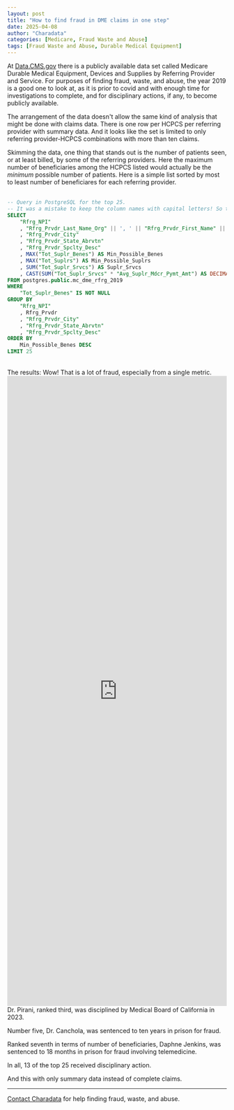 ```yaml
---
layout: post
title: "How to find fraud in DME claims in one step"
date: 2025-04-08
author: "Charadata"
categories: [Medicare, Fraud Waste and Abuse]
tags: [Fraud Waste and Abuse, Durable Medical Equipment]
---
```


At [Data.CMS.gov](https://data.cms.gov/) there is a publicly available data set called Medicare Durable Medical Equipment, Devices and Supplies by Referring Provider and Service. For purposes of finding fraud, waste, and abuse, the year 2019 is a good one to look at, as it is prior to covid and with enough time for investigations to complete, and for disciplinary actions, if any, to become publicly available.

The arrangement of the data doesn't allow the same kind of analysis that might be done with claims data. There is one row per HCPCS per referring provider with summary data. And it looks like the set is limited to only referring provider-HCPCS combinations with more than ten claims.

Skimming the data, one thing that stands out is the number of patients seen, or at least billed, by some of the referring providers. Here the maximum number of beneficiaries among the HCPCS listed would actually be the <em>minimum</em> possible number of patients. Here is a simple list sorted by most to least number of beneficiares for each referring provider.  
<br>

```sql
-- Query in PostgreSQL for the top 25.
-- It was a mistake to keep the column names with capital letters! So tedious to type out the quotation marks each time.
SELECT 
	"Rfrg_NPI"
	, "Rfrg_Prvdr_Last_Name_Org" || ', ' || "Rfrg_Prvdr_First_Name" || ' ' || "Rfrg_Prvdr_Crdntls" AS Rfrg_Prvdr
	, "Rfrg_Prvdr_City"
	, "Rfrg_Prvdr_State_Abrvtn"
	, "Rfrg_Prvdr_Spclty_Desc"
	, MAX("Tot_Suplr_Benes") AS Min_Possible_Benes
	, MAX("Tot_Suplrs") AS Min_Possible_Suplrs
	, SUM("Tot_Suplr_Srvcs") AS Suplr_Srvcs
	, CAST(SUM("Tot_Suplr_Srvcs" * "Avg_Suplr_Mdcr_Pymt_Amt") AS DECIMAL(14,2)) AS Mdcr_Pymt_Amt
FROM postgres.public.mc_dme_rfrg_2019
WHERE 
	"Tot_Suplr_Benes" IS NOT NULL
GROUP BY 
	"Rfrg_NPI"
	, Rfrg_Prvdr
	, "Rfrg_Prvdr_City"
	, "Rfrg_Prvdr_State_Abrvtn"
	, "Rfrg_Prvdr_Spclty_Desc"
ORDER BY 
	Min_Possible_Benes DESC
LIMIT 25
```
<br>  
The results: Wow! That is a lot of fraud, especially from a single metric.  
<br>

<iframe title="Medicare 2019 top DME referrers by no. beneficiaries" aria-label="Table" id="datawrapper-chart-jZPyO" src="https://datawrapper.dwcdn.net/jZPyO/1/" scrolling="no" frameborder="0" style="width: 0; min-width: 100% !important; border: none;" height="1444" data-external="1"></iframe><script type="text/javascript">!function(){"use strict";window.addEventListener("message",(function(a){if(void 0!==a.data["datawrapper-height"]){var e=document.querySelectorAll("iframe");for(var t in a.data["datawrapper-height"])for(var r,i=0;r=e[i];i++)if(r.contentWindow===a.source){var d=a.data["datawrapper-height"][t]+"px";r.style.height=d}}}))}();
</script>

<br>  
Dr. Pirani, ranked third, was disciplined by Medical Board of California in 2023.

Number five, Dr. Canchola, was sentenced to ten years in prison for fraud.

Ranked seventh in terms of number of beneficiaries, Daphne Jenkins, was sentenced to 18 months in prison for fraud involving telemedicine.

In all, 13 of the top 25 received disciplinary action.

And this with only summary data instead of complete claims.

---

[Contact Charadata](https://charadata.github.io/#contact) for help finding fraud, waste, and abuse.
